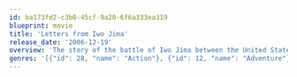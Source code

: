 ```yaml
---
id: ba173fd2-c3b0-45cf-9a20-6f6a333ea319
blueprint: movie
title: 'Letters from Iwo Jima'
release_date: '2006-12-19'
overview: 'The story of the battle of Iwo Jima between the United States and Imperial Japan during World War II, as told from the perspective of the Japanese who fought it.'
genres: '[{"id": 28, "name": "Action"}, {"id": 12, "name": "Adventure"}, {"id": 18, "name": "Drama"}, {"id": 10752, "name": "War"}]'
---
```

